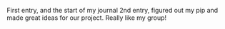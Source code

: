 First entry, and the start of my journal
2nd entry, figured out my pip and made great ideas for our project. Really like my group!